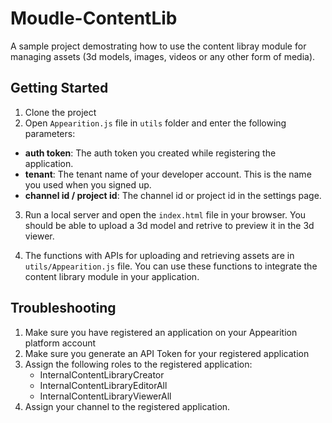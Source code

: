 # Moudle-ContentLib

A sample project demostrating how to use the content libray module for managing assets (3d models, images, videos or any other form of media).

## Getting Started

1. Clone the project
2. Open `Appearition.js` file in `utils` folder and enter the following parameters:

- **auth token**: The auth token you created while registering the application.
- **tenant**: The tenant name of your developer account. This is the name you used when you signed up.
- **channel id / project id**: The channel id or project id in the settings page.

3. Run a local server and open the `index.html` file in your browser. You should be able to upload a 3d model and retrive to preview it in the 3d viewer.

4. The functions with APIs for uploading and retrieving assets are in `utils/Appearition.js` file. You can use these functions to integrate the content library module in your application.

## Troubleshooting

1. Make sure you have registered an application on your Appearition platform account
2. Make sure you generate an API Token for your registered application
3. Assign the following roles to the registered application:
   - InternalContentLibraryCreator
   - InternalContentLibraryEditorAll
   - InternalContentLibraryViewerAll
4. Assign your channel to the registered application.
